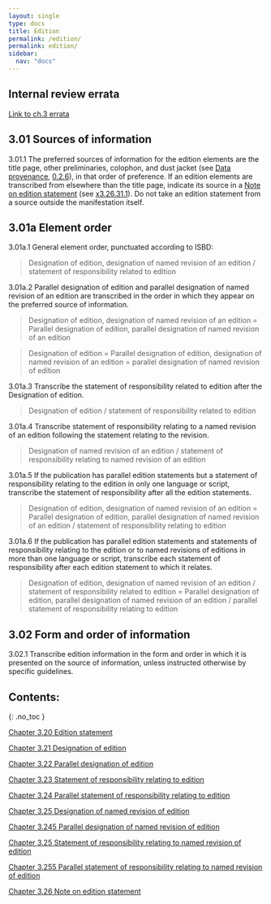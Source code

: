 ```yaml
---
layout: single
type: docs
title: Edition
permalink: /edition/
permalink: edition/
sidebar:
  nav: "docs"
---
```


## Internal review errata

[Link to ch.3 errata](https://docs.google.com/document/d/1DqZ9-Ti8K8sHmcmPWpP4tH-ENfIOKGhHwR9XuZ9HwOk/edit)

## 3.01 Sources of information

<a name="3.01.1">3.01.1</a> The preferred sources of information for the edition elements are the title page, other preliminaries, colophon, and dust jacket (see [Data provenance](/DCRMR/general-rules/Data-provenance/), [0.2.6](https://rbms-bsc.github.io/DCRMR/general-rules/Data-provenance/#026-sources-of-information)), in that order of preference. If an edition elements are transcribed from elsewhere than the title page, indicate its source in a [Note on edition statement](/DCRMR/edition/Note-on-edition-statement/) (see [x3.26.31.1](/DCRMR/edition/Note-on-edition-statement/#x3.26.31.1)). Do not take an edition statement from a source outside the manifestation itself.

## 3.01a Element order

<a name="3.01a.1">3.01a.1</a> General element order, punctuated according to ISBD:

>Designation of edition, designation of named revision of an edition  / statement of responsibility related to edition

<a name="3.01a.2">3.01a.2</a> Parallel designation of edition and parallel designation of named revision of an edition are transcribed in the order in which they appear on the preferred source of information.

> Designation of edition, designation of named revision of an edition = Parallel designation of edition, parallel designation of named revision of an edition

> Designation of edition = Parallel designation of edition, designation of named revision of an edition = parallel designation of named revision of edition

<a name="3.01a.3">3.01a.3</a> Transcribe the statement of responsibility related to edition after the Designation of edition.

> Designation of edition / statement of responsibility related to edition

<a name="3.01a.4">3.01a.4</a> Transcribe statement of responsibility relating to a named revision of an edition following the statement relating to the revision.

> Designation of named revision of an edition / statement of responsibility relating to named revision of an edition

<a name="3.01a.5">3.01a.5</a> If the publication has parallel edition statements but a statement of responsibility relating to the edition in only one language or script, transcribe the statement of responsibility after all the edition statements.

> Designation of edition, designation of named revision of an edition = Parallel designation of edition, parallel designation of named revision of an edition / statement of responsibility relating to edition

<a name="3.01a.6">3.01a.6</a> If the publication has parallel edition statements and statements of responsibility relating to the edition or to named revisions of editions in more than one language or script, transcribe each statement of responsibility after each edition statement to which it relates.

> Designation of edition, designation of named revision of an edition / statement of responsibility related to edition = Parallel designation of edition, parallel designation of named revision of an edition / parallel statement of responsibility relating to edition

## 3.02 Form and order of information

<a name="3.02.1">3.02.1</a> Transcribe edition information in the form and order in which it is presented on the source of information, unless instructed otherwise by specific guidelines.

## Contents:
{: .no_toc }

[Chapter 3.20 Edition statement](/DCRMR/edition/Edition-statement/)

[Chapter 3.21 Designation of edition](/DCRMR/edition/Designation-of-edition/)

[Chapter 3.22 Parallel designation of edition](/DCRMR/edition/Parallel-designation-of-edition/)

[Chapter 3.23 Statement of responsibility relating to edition](/DCRMR/edition/Statement-of-responsibility-relating-to-edition/)

[Chapter 3.24 Parallel statement of responsibility relating to edition](/DCRMR/edition/Parallel-statement-of-responsibility-relating-to-edition/)

[Chapter 3.25 Designation of named revision of edition](/DCRMR/edition/Designation-of-named-revision-of-edition/)

[Chapter 3.245 Parallel designation of named revision of edition](/DCRMR/edition/Parallel-designation-of-named-revision-of-edition/)

[Chapter 3.25 Statement of responsibility relating to named revision of edition](/DCRMR/edition/Statement-of-responsibility-relating-to-named-revision-of-edition/)

[Chapter 3.255 Parallel statement of responsibility relating to named revision of edition](/DCRMR/edition/Parallel-statement-of-responsibility-relating-to-named-revision-of-edition/)

[Chapter 3.26 Note on edition statement](/DCRMR/edition/Note-on-edition-statement/)